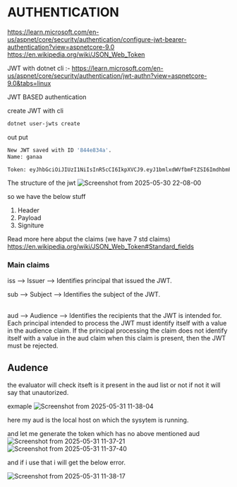 # AUTHENTICATION

https://learn.microsoft.com/en-us/aspnet/core/security/authentication/configure-jwt-bearer-authentication?view=aspnetcore-9.0
https://en.wikipedia.org/wiki/JSON_Web_Token


JWT with dotnet cli :- https://learn.microsoft.com/en-us/aspnet/core/security/authentication/jwt-authn?view=aspnetcore-9.0&tabs=linux


JWT BASED authentication

create JWT with cli 

```sh
dotnet user-jwts create

```

out put 

```sh
New JWT saved with ID '844e834a'.
Name: ganaa

Token: eyJhbGciOiJIUzI1NiIsInR5cCI6IkpXVCJ9.eyJ1bmlxdWVfbmFtZSI6ImdhbmFhIiwic3ViIjoiZ2FuYWEiLCJqdGkiOiI4NDRlODM0YSIsImF1ZCI6WyJodHRwOi8vbG9jYWxob3N0OjM2MzcxIiwiaHR0cHM6Ly9sb2NhbGhvc3Q6NDQzMTYiLCJodHRwOi8vbG9jYWxob3N0OjUwNzYiLCJodHRwczovL2xvY2FsaG9zdDo3Mjk1Il0sIm5iZiI6MTc0ODYyMDUxNSwiZXhwIjoxNzU2NTY5MzE1LCJpYXQiOjE3NDg2MjA1MTUsImlzcyI6ImRvdG5ldC11c2VyLWp3dHMifQ.s35rsTUydYdyauX65IkeAzc_dyErd6ZWP4IUtHGVIlo

```

The structure of the jwt
![Screenshot from 2025-05-30 22-08-00](https://github.com/user-attachments/assets/c165864a-2b71-4888-931f-85cdaf003a04)

so we have the below stuff

1. Header
2. Payload
3. Signiture

Read more here abput the claims (we have 7 std claims)
https://en.wikipedia.org/wiki/JSON_Web_Token#Standard_fields

### Main claims

iss 	--> Issuer -->	Identifies principal that issued the JWT. 
<br/>

sub 	--> Subject -->	Identifies the subject of the JWT. 
 
<br/>
aud 	--> Audience --> Identifies the recipients that the JWT is intended for. Each principal intended to process the JWT must identify itself with a value in the audience claim. 
                       If the principal processing the claim does not identify itself with a value in the aud claim when this claim is present, then the JWT must be rejected.  



## Audence

the evaluator will check itseft is it present in the aud list or not if not it will say that unautorized.


exmaple
![Screenshot from 2025-05-31 11-38-04](https://github.com/user-attachments/assets/d91ad9b2-8546-4fb2-9296-c66edd7f6d93)

here my aud is the local host on which the sysytem is running.

and let me generate the token which has no above mentioned aud
![Screenshot from 2025-05-31 11-37-21](https://github.com/user-attachments/assets/2daf4f07-c77a-4af5-95d5-c2c8c983c1e3)
![Screenshot from 2025-05-31 11-37-40](https://github.com/user-attachments/assets/1861abb4-a15a-40be-850c-e20d9e46a9a7)

and if i use that i will get the below error.

![Screenshot from 2025-05-31 11-38-17](https://github.com/user-attachments/assets/9fa8169c-9fa3-4dc5-9475-be8e6e268d6f)




